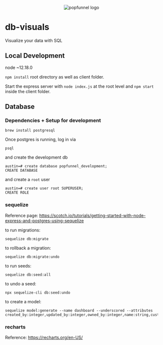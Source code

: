 <p align="center">
  <img src="https://github.com/popfunnel/db-visuals/blob/master/client/public/android-chrome-192x192.png" alt="popfunnel logo"/>
</p>

# db-visuals
Visualize your data with SQL

## Local Development

node ~12.18.0  

`npm install` root directory as well as client folder.  

Start the express server with `node index.js` at the root level and `npm start` inside the client folder.

## Database

### Dependencies + Setup for development

```
brew install postgresql
```

Once postgres is running, log in via 

```
psql
```

and create the development db

```
austin=# create database popfunnel_development;
CREATE DATABASE
```

and create a `root` user

```
austin=# create user root SUPERUSER;
CREATE ROLE
```

### sequelize

Reference page: https://scotch.io/tutorials/getting-started-with-node-express-and-postgres-using-sequelize

to run migrations:

```
sequelize db:migrate
```

to rollback a migration:

```
sequelize db:migrate:undo
```

to run seeds:
```
sequelize db:seed:all
```

to undo a seed:
```
npx sequelize-cli db:seed:undo
```

to create a model:
```
sequelize model:generate --name dashboard --underscored --attributes created_by:integer,updated_by:integer,owned_by:integer,name:string,customer_id:integer,charts:array:integer
```
### recharts

Reference: https://recharts.org/en-US/
